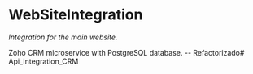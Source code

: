 # WebSiteIntegration

_Integration for the main website._

Zoho CRM microservice with PostgreSQL database. -- Refactorizado# Api_Integration_CRM


